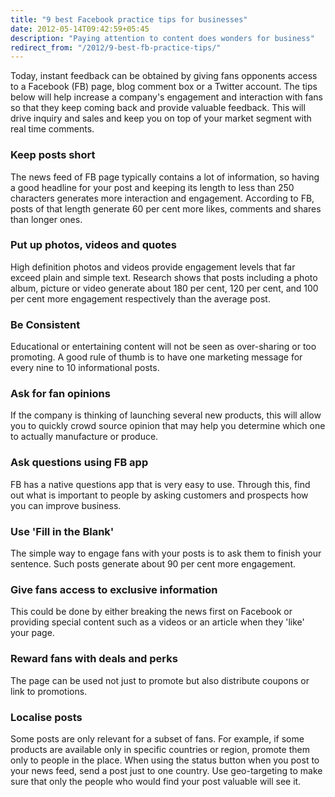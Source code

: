 ```yaml
---
title: "9 best Facebook practice tips for businesses"
date: 2012-05-14T09:42:59+05:45
description: "Paying attention to content does wonders for business"
redirect_from: "/2012/9-best-fb-practice-tips/"
---
```


Today, instant feedback can be obtained by giving fans opponents access to a Facebook (FB) page, blog comment box or a Twitter account. The tips below will help increase a company's engagement and interaction with fans so that they keep coming back and provide valuable feedback. This will drive inquiry and sales and keep you on top of your market segment with real time comments.

### Keep posts short

The news feed of FB page typically contains a lot of information, so having a good headline for your post and keeping its length to less than 250 characters generates more interaction and engagement. According to FB, posts of that length generate 60 per cent more likes, comments and shares than longer ones.

### Put up photos, videos and quotes

High definition photos and videos provide engagement levels that far exceed plain and simple text. Research shows that posts including a photo album, picture or video generate about 180 per cent, 120 per cent, and 100 per cent more engagement respectively than the average post.

### Be Consistent

Educational or entertaining content will not be seen as over-sharing or too promoting. A good rule of thumb is to have one marketing message for every nine to 10 informational posts.

### Ask for fan opinions

If the company is thinking of launching several new products, this will allow you to quickly crowd source opinion that may help you determine which one to actually manufacture or produce.

### Ask questions using FB app

FB has a native questions app that is very easy to use. Through this, find out what is important to people by asking customers and prospects how you can improve business.

### Use 'Fill in the Blank'

The simple way to engage fans with your posts is to ask them to finish your sentence. Such posts generate about 90 per cent more engagement.

### Give fans access to exclusive information

This could be done by either breaking the news first on Facebook or providing special content such as a videos or an article when they 'like' your page.

### Reward fans with deals and perks

The page can be used not just to promote but also distribute coupons or link to promotions.

### Localise posts

Some posts are only relevant for a subset of fans. For example, if some products are available only in specific countries or region, promote them only to people in the place. When using the status button when you post to your news feed, send a post just to one country. Use geo-targeting to make sure that only the people who would find your post valuable will see it.
